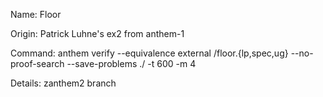Name: Floor

Origin: Patrick Luhne's ex2 from anthem-1

Command: anthem verify --equivalence external <PATH>/floor.{lp,spec,ug} --no-proof-search --save-problems ./ -t 600 -m 4

Details: zanthem2 branch
